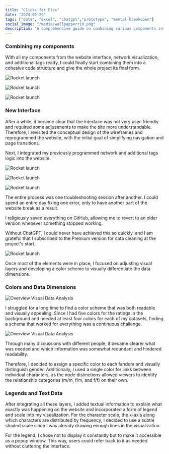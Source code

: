 ```yaml
---
title: "Clicks for Fics"
date: "2024-05-29"
tags: ["data", "excel", "chatgpt","prototype", "mental-breakdown"]
social_image: "/media/wallpapperr10.png"
description: "A comprehensive guide on combining various components into a cohesive website, addressing challenges in interface design, visual layers, and data dimensions."
---
```

### Combining my components
With all my components from the website interface, network visualization, and additional tags ready, I could finally start combining them into a cohesive code structure and give the whole project its final form.

![Rocket launch](/media/CFC/webseite1.png)

![Rocket launch](/media/CFC/webseite3.png)

![Rocket launch](/media/CFC/webseite4.png)

### New Interface
After a while, it became clear that the interface was not very user-friendly and required some adjustments to make the site more understandable. Therefore, I revisited the conceptual design of the wireframes and reprogrammed the website, with the initial goal of simplifying navigation and page transitions.

Next, I integrated my previously programmed network and additional tags logic into the website.

![Rocket launch](/media/CFC/Website2.png)

![Rocket launch](/media/CFC/Website3.png)

![Rocket launch](/media/CFC/Website2.1.png)

The entire process was one troubleshooting session after another. I could spend an entire day fixing one error, only to have another part of the website break as a result.

I religiously saved everything on GitHub, allowing me to revert to an older version whenever something stopped working.

Without ChatGPT, I could never have achieved this so quickly, and I am grateful that I subscribed to the Premium version for data cleaning at the project's start.

![Rocket launch](/media/CFC/webseite2_13.png)

Once most of the elements were in place, I focused on adjusting visual layers and developing a color scheme to visually differentiate the data dimensions.


### Colors and Data Dimensions

![Overview Visual Data Analysis](/media/Colors/colors01.png)

I struggled for a long time to find a color scheme that was both readable and visually appealing. Since I had five colors for the ratings in the background and needed at least four colors for each of my datasets, finding a schema that worked for everything was a continuous challenge.

![Overview Visual Data Analysis](/media/Colors/colors02.png)

Through many discussions with different people, it became clearer what was needed and which information was somewhat redundant and hindered readability.

Therefore, I decided to assign a specific color to each fandom and visually distinguish gender. Additionally, I used a single color for links between individual characters, as the node distinctions allowed viewers to identify the relationship categories (m/m, f/m, and f/f) on their own.

### Legends and Text Data
After integrating all these layers, I added textual information to explain what exactly was happening on the website and incorporated a form of legend and scale into my visualization. For the character scale, the x-axis along which characters are distributed by frequency, I decided to use a subtle shaded scale since I was already drawing enough lines in the visualization.

For the legend, I chose not to display it constantly but to make it accessible as a popup window. This way, users could refer back to it as needed without cluttering the interface.

